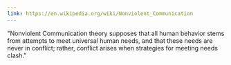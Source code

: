 ```yaml
---
link: https://en.wikipedia.org/wiki/Nonviolent_Communication
---
```

"Nonviolent Communication theory supposes that all human behavior stems from attempts to meet universal human needs, and that these needs are never in conflict; rather, conflict arises when strategies for meeting needs clash."